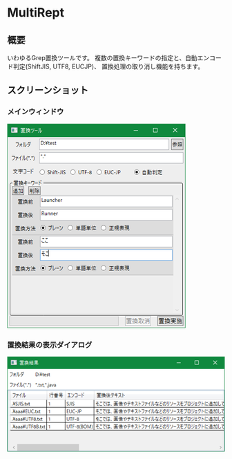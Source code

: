 # MultiRept

## 概要

いわゆるGrep置換ツールです。
複数の置換キーワードの指定と、自動エンコード判定(ShiftJIS, UTF8, EUCJP)、
置換処理の取り消し機能を持ちます。

## スクリーンショット

### メインウィンドウ

![メインウィンドウ](https://raw.githubusercontent.com/whistyun/MultiRept/image/screenshot/window.png)


### 置換結果の表示ダイアログ

![置換結果表示](https://raw.githubusercontent.com/whistyun/MultiRept/image/screenshot/replacedialog.png)